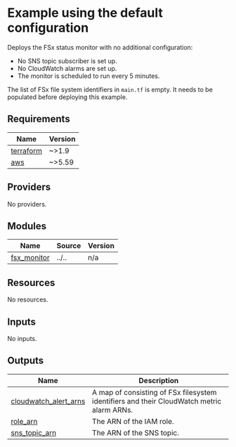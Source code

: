 # Example using the default configuration

Deploys the FSx status monitor with no additional configuration:

- No SNS topic subscriber is set up.
- No CloudWatch alarms are set up.
- The monitor is scheduled to run every 5 minutes.

The list of FSx file system identifiers in `main.tf` is empty.
It needs to be populated before deploying this example.

<!-- BEGIN_TF_DOCS -->
## Requirements

| Name | Version |
|------|---------|
| <a name="requirement_terraform"></a> [terraform](#requirement\_terraform) | ~>1.9 |
| <a name="requirement_aws"></a> [aws](#requirement\_aws) | ~>5.59 |

## Providers

No providers.

## Modules

| Name | Source | Version |
|------|--------|---------|
| <a name="module_fsx_monitor"></a> [fsx\_monitor](#module\_fsx\_monitor) | ../.. | n/a |

## Resources

No resources.

## Inputs

No inputs.

## Outputs

| Name | Description |
|------|-------------|
| <a name="output_cloudwatch_alert_arns"></a> [cloudwatch\_alert\_arns](#output\_cloudwatch\_alert\_arns) | A map of consisting of FSx filesystem identifiers and their CloudWatch metric alarm ARNs. |
| <a name="output_role_arn"></a> [role\_arn](#output\_role\_arn) | The ARN of the IAM role. |
| <a name="output_sns_topic_arn"></a> [sns\_topic\_arn](#output\_sns\_topic\_arn) | The ARN of the SNS topic. |
<!-- END_TF_DOCS -->
